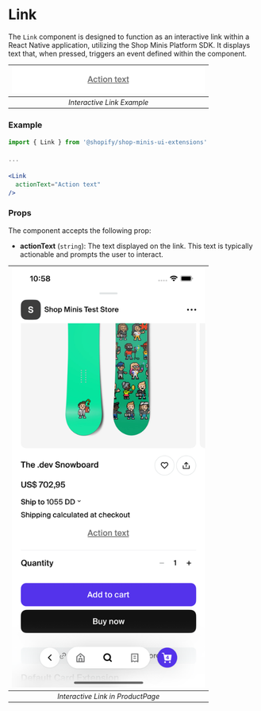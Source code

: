 # Link

The `Link` component is designed to function as an interactive link within a React Native application, utilizing the Shop Minis Platform SDK. It displays text that, when pressed, triggers an event defined within the component.

| <img src="../../assets/extensions/link.png" alt="Example of BundleCollection" width="390" /> |
|:--------------------------------------------------------------:|
| *Interactive Link Example*                                     |

### Example
```jsx
import { Link } from '@shopify/shop-minis-ui-extensions'

...

<Link
  actionText="Action text"
/>
```

### Props
The component accepts the following prop:

- **actionText** (`string`): The text displayed on the link. This text is typically actionable and prompts the user to interact.

| <img src="../../assets/extensions/link-full.png" alt="Example of BundleCollection" width="390" /> |
|:------------------------------------------------------------------------:|
| *Interactive Link in ProductPage*                                          |
